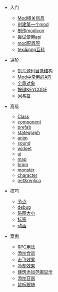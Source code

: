 - 入门

  * [Mod相关信息](/intro)
  * [创建第一个mod](/quick-start)
  * [制作modicon](/modicon)
  * [尝试使用api](/tryapi)
  * [mod配置项](/modconfig)
  * [tex与png互转](/textool)

- 进阶

  * [饥荒源码目录结构](/folder-struct)
  * [Mod中常用的API](/api)
  * [全局对象](/global-object)
  * [按键KEYCODE](/keycode)
  * [问与答](/qa)

- 高级

  * [Class](class)
  * [component](component)
  * [prefab](prefab)
  * [stategraph](stategraph)
  * [anim](anim)
  * [sound](sound)
  * [widget](widget)
  * [ui](ui)
  * [map](map)
  * [brain](brain)
  * [monster](monster)
  * [character](character)
  * [net&replica](net)

- 技巧

  * [节点](room)
  * [debug](debug)
  * [贴图大小](image-size)
  * [标签](tags)
  * [动画](animstate)

- 案例

  * [RPC用法](sample-rpc)
  * [添加食谱](/sample-foodrecipe)
  * [击飞效果](/sample-knockback)
  * [冷却效果](/sample-recharge)
  * [建筑添加范围显示](/sample-deployrange)
  * [添加容器](/sample-addcontainer)
  * [鼠标跟随](/sample-followmouse)